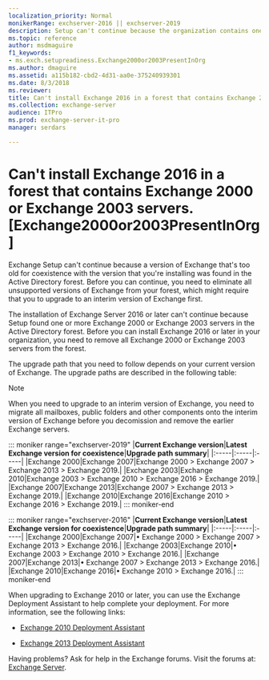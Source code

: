 ```yaml
---
localization_priority: Normal
monikerRange: exchserver-2016 || exchserver-2019
description: Setup can't continue because the organization contains one or more Exchange servers that are too old.
ms.topic: reference
author: msdmaguire
f1_keywords:
- ms.exch.setupreadiness.Exchange2000or2003PresentInOrg
ms.author: dmaguire
ms.assetid: a115b182-cbd2-4d31-aa0e-375240939301
ms.date: 8/3/2018
ms.reviewer: 
title: Can't install Exchange 2016 in a forest that contains Exchange 2000 or Exchange 2003 servers. [Exchange2000or2003PresentInOrg]
ms.collection: exchange-server
audience: ITPro
ms.prod: exchange-server-it-pro
manager: serdars

---
```


# Can't install Exchange 2016 in a forest that contains Exchange 2000 or Exchange 2003 servers. [Exchange2000or2003PresentInOrg]

Exchange Setup can't continue because a version of Exchange that's too old for coexistence with the version that you're installing was found in the Active Directory forest. Before you can continue, you need to eliminate all unsupported versions of Exchange from your forest, which might require that you to upgrade to an interim version of Exchange first.

The installation of Exchange Server 2016 or later can't continue because Setup found one or more Exchange 2000 or Exchange 2003 servers in the Active Directory forest. Before you can install Exchange 2016 or later in your organization, you need to remove all Exchange 2000 or Exchange 2003 servers from the forest.

The upgrade path that you need to follow depends on your current version of Exchange. The upgrade paths are described in the following table:

>[!NOTE]
>When you need to upgrade to an interim version of Exchange, you need to migrate all mailboxes, public folders and other components onto the interim version of Exchange before you decomission and remove the earlier Exchange servers.

::: moniker range="exchserver-2019"
|**Current Exchange version**|**Latest Exchange version for coexistence**|**Upgrade path summary**|
|:-----|:-----|:-----|
|Exchange 2000|Exchange 2007|Exchange 2000 \> Exchange 2007 \> Exchange 2013 \> Exchange 2019.|
|Exchange 2003|Exchange 2010|Exchange 2003 \> Exchange 2010 \> Exchange 2016 \> Exchange 2019.|
|Exchange 2007|Exchange 2013|Exchange 2007 \> Exchange 2013 \> Exchange 2019.|
|Exchange 2010|Exchange 2016|Exchange 2010 \> Exchange 2016 \> Exchange 2019.|
::: moniker-end

::: moniker range="exchserver-2016"
|**Current Exchange version**|**Latest Exchange version for coexistence**|**Upgrade path summary**|
|:-----|:-----|:-----|
|Exchange 2000|Exchange 2007|• Exchange 2000 \> Exchange 2007 \> Exchange 2013 \> Exchange 2016.|
|Exchange 2003|Exchange 2010|• Exchange 2003 \> Exchange 2010 \> Exchange 2016.|
|Exchange 2007|Exchange 2013|• Exchange 2007 \> Exchange 2013 \> Exchange 2016.|
|Exchange 2010|Exchange 2016|• Exchange 2010 \> Exchange 2016.|
::: moniker-end

When upgrading to Exchange 2010 or later, you can use the Exchange Deployment Assistant to help complete your deployment. For more information, see the following links:

- [Exchange 2010 Deployment Assistant](https://go.microsoft.com/fwlink/p/?LinkId=171086)

- [Exchange 2013 Deployment Assistant](https://go.microsoft.com/fwlink/p/?LinkId=277105)

Having problems? Ask for help in the Exchange forums. Visit the forums at: [Exchange Server](https://go.microsoft.com/fwlink/p/?linkId=60612).
